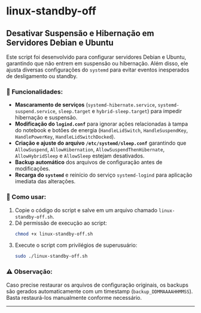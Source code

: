 # linux-standby-off
## Desativar Suspensão e Hibernação em Servidores Debian e Ubuntu

Este script foi desenvolvido para configurar servidores Debian e Ubuntu, garantindo que não entrem em suspensão ou hibernação. Além disso, ele ajusta diversas configurações do `systemd` para evitar eventos inesperados de desligamento ou standby.

### 🔧 Funcionalidades:
- **Mascaramento de serviços** (`systemd-hibernate.service`, `systemd-suspend.service`, `sleep.target` e `hybrid-sleep.target`) para impedir hibernação e suspensão.
- **Modificação do `logind.conf`** para ignorar ações relacionadas à tampa do notebook e botões de energia (`HandleLidSwitch`, `HandleSuspendKey`, `HandlePowerKey`, `HandleLidSwitchDocked`).
- **Criação e ajuste do arquivo `/etc/systemd/sleep.conf`** garantindo que `AllowSuspend`, `AllowHibernation`, `AllowSuspendThenHibernate`, `AllowHybridSleep` e `AllowSleep` estejam desativados.
- **Backup automático** dos arquivos de configuração antes de modificações.
- **Recarga do `systemd`** e reinício do serviço `systemd-logind` para aplicação imediata das alterações.

### 🚀 Como usar:
1. Copie o código do script e salve em um arquivo chamado `linux-standby-off.sh`.
2. Dê permissão de execução ao script:
   ```bash
   chmod +x linux-standby-off.sh
   ```
3. Execute o script com privilégios de superusuário:
   ```bash
   sudo ./linux-standby-off.sh
   ```

### ⚠️ Observação:
Caso precise restaurar os arquivos de configuração originais, os backups são gerados automaticamente com um timestamp (`backup_DDMMAAAAHHMMSS`). Basta restaurá-los manualmente conforme necessário.

---

